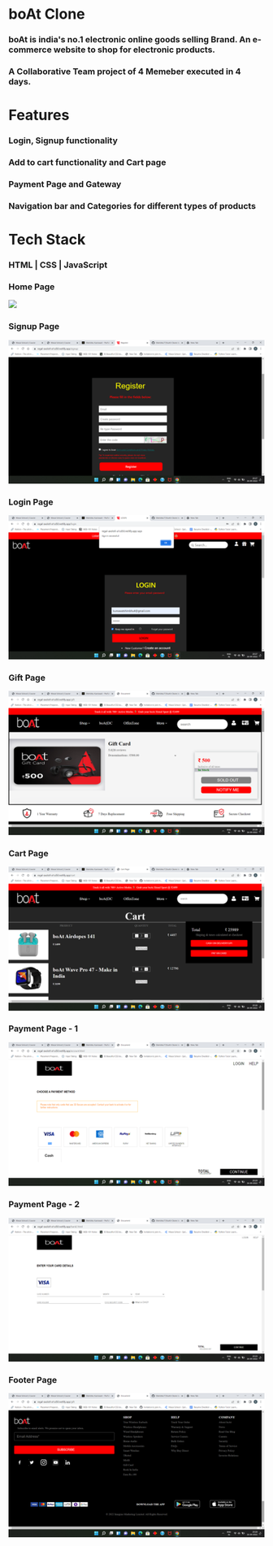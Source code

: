 # boAt Clone
### boAt is india's no.1 electronic online goods selling Brand. An e-commerce website to shop for electronic products.
### A Collaborative Team project of 4 Memeber  executed in 4 days.

# Features 
### Login, Signup functionality
### Add to cart functionality and Cart page
### Payment Page and Gateway
### Navigation bar and Categories for different types of products

# Tech Stack
### HTML | CSS | JavaScript
### Home Page
![](https://github.com/vivekraj21/WEB19_CONSTRUCT_WEEK_1/blob/main/Images/Screenshot%20(199).png?raw=true)

### Signup Page
![](https://github.com/Shimbhu77/boAt-Clone/blob/main/Images/Screenshot%20(369).png)

### Login Page
![](https://github.com/Shimbhu77/boAt-Clone/blob/main/Images/Screenshot%20(368).png)

### Gift Page
![](https://github.com/Shimbhu77/boAt-Clone/blob/main/Images/Screenshot%20(371).png)

### Cart Page
![](https://github.com/Shimbhu77/boAt-Clone/blob/main/Images/Screenshot%20(370).png)

### Payment Page - 1
![](https://github.com/Shimbhu77/boAt-Clone/blob/main/Images/Screenshot%20(373).png)

### Payment Page - 2 
![](https://github.com/Shimbhu77/boAt-Clone/blob/main/Images/Screenshot%20(374).png)

### Footer Page
![](https://github.com/Shimbhu77/boAt-Clone/blob/main/Images/Screenshot%20(372).png)



